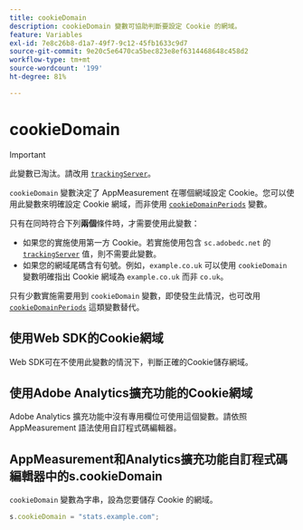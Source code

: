 ```yaml
---
title: cookieDomain
description: cookieDomain 變數可協助判斷要設定 Cookie 的網域。
feature: Variables
exl-id: 7e8c26b8-d1a7-49f7-9c12-45fb1633c9d7
source-git-commit: 9e20c5e6470ca5bec823e8ef6314468648c458d2
workflow-type: tm+mt
source-wordcount: '199'
ht-degree: 81%

---
```


# cookieDomain

>[!IMPORTANT]
>
>此變數已淘汰。請改用 [`trackingServer`](trackingserver.md)。

`cookieDomain` 變數決定了 AppMeasurement 在哪個網域設定 Cookie。您可以使用此變數來明確設定 Cookie 網域，而非使用 [`cookieDomainPeriods`](cookiedomainperiods.md) 變數。

只有在同時符合下列&#x200B;**兩個**&#x200B;條件時，才需要使用此變數：

* 如果您的實施使用第一方 Cookie。若實施使用包含 `sc.adobedc.net` 的 [`trackingServer`](trackingserver.md) 值，則不需要此變數。
* 如果您的網域尾碼含有句號。例如，`example.co.uk` 可以使用 `cookieDomain` 變數明確指出 Cookie 網域為 `example.co.uk` 而非 `co.uk`。

只有少數實施需要用到 `cookieDomain` 變數，即使發生此情況，也可改用 [`cookieDomainPeriods`](cookiedomainperiods.md) 這類變數替代。

## 使用Web SDK的Cookie網域

Web SDK可在不使用此變數的情況下，判斷正確的Cookie儲存網域。

## 使用Adobe Analytics擴充功能的Cookie網域

Adobe Analytics 擴充功能中沒有專用欄位可使用這個變數。請依照 AppMeasurement 語法使用自訂程式碼編輯器。

## AppMeasurement和Analytics擴充功能自訂程式碼編輯器中的s.cookieDomain

`cookieDomain` 變數為字串，設為您要儲存 Cookie 的網域。

```js
s.cookieDomain = "stats.example.com";
```
